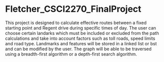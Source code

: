 # Fletcher_CSCI2270_FinalProject

This project is designed to calculate effective routes between a fixed starting point and Regent drive during specific times of day. The user can choose certain landarks which must be included or excluded from the path calculations and take into account factors such as toll roads, speed limits and road type. Landmarks and features will be stored in a linked list or bst and can be modified by the user. The graph will be able to be traversed using a breadth-first algorithm or a depth-first search algorithm.
